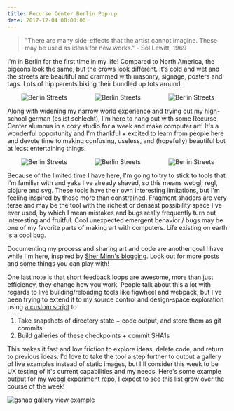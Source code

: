 ```yaml
---
title: Recurse Center Berlin Pop-up
date: 2017-12-04 00:00:00
---
```

> "There are many side-effects that the artist cannot imagine. These may be used as ideas for new works." - Sol Lewitt, 1969

I'm in Berlin for the first time in my life! Compared to North America, the pigeons look the same, but the crows look different. It's cold and wet and the streets are beautiful and crammed with masonry, signage, posters and tags. Lots of hip parents biking their bundled up tots around.

<div style="display:flex; margin:auto; width:100%; justify-content:space-around;">
    <img style="float: none; max-width:30%; height:auto;" src="./IMG_1161.JPG" alt="Berlin Streets">
    <img style="float: none; max-width:30%; height:auto;" src="./IMG_1163.JPG" alt="Berlin Streets">
    <img style="float: none; max-width:30%; height:auto;" src="./IMG_1165.JPG" alt="Berlin Streets">
</div>

Along with widening my narrow world experience and trying out my high-school german (es ist schlecht), I'm here to hang out with some Recurse Center alumnus in a cozy studio for a week and make computer art! It's a wonderful opportunity and I'm thankful + excited to learn from people here and devote time to making confusing, useless, and (hopefully) beautiful but at least entertaining things.

<div style="display:flex; margin:auto; width:100%; justify-content:space-around;">
    <img style="float: none; max-width:30%; height:auto;" src="./IMG_1155.JPG" alt="Berlin Streets">
    <img style="float: none; max-width:30%; height:auto;" src="./IMG_1156.JPG" alt="Berlin Streets">
    <img style="float: none; max-width:30%; height:auto;" src="./IMG_1158.JPG" alt="Berlin Streets">
</div>

Because of the limited time I have here, I'm going to try to stick to tools that I'm familiar with and yaks I've already shaved, so this means webgl, regl, clojure and svg. These tools have their own interesting limitations, but I'm feeling inspired by those more than constrained. Fragment shaders are very terse and may be the tool with the richest or densest possibility space I've ever used, by which I mean mistakes and bugs really frequently turn out interesting and fruitful. Cool unexpected emergent behavior / bugs may be one of my favorite parts of making art with computers. Life existing on earth is a cool bug.

Documenting my process and sharing art and code are another goal I have while I'm here, inspired by [Sher Minn's blogging](http://piratefsh.github.io/2017/12/03/rc-computer-art-pop-up-weekend-reflections.html). Look out for more posts and some things you can play with! 

One last note is that short feedback loops are awesome, more than just efficiency, they change how you work. People talk about this a lot with regards to live building/reloading tools like figwheel and webpack, but I've been trying to extend it to my source control and design-space exploration using [a custom script](https://github.com/maxbittker/gitsnaps)
 to 
1. Take snapshots of directory state + code output, and store them as git commits
2. Build galleries of these checkpoints + commit SHA1s

This makes it fast and low friction to explore ideas, delete code, and return to previous ideas. I'd love to take the tool a step further to output a gallery of live examples instead of static images, but I'll consider this week to be UX testing of it's current capabilities and my needs. Here's some example output for my [webgl experiment repo](https://github.com/maxbittker/regl-experiments), I expect to see this list grow over the course of the week!

<div style="display:inline-block; margin:auto; width:100%">
<img style="margin:auto;float: none; max-height:none;" src="./gview-example.png" alt="gsnap gallery view example">
</div>




